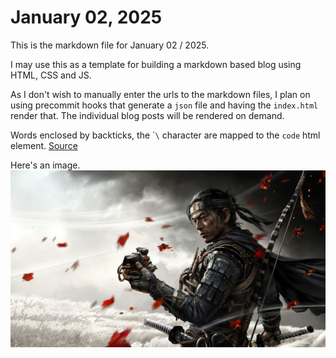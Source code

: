 # January 02, 2025

This is the markdown file for January 02 / 2025.

I may  use this as a template for building a markdown based blog using HTML, CSS and JS.

As I don't wish to manually enter the urls to the markdown files, I plan on using precommit hooks that generate a `json` file and having the `index.html` render that.  The individual blog posts will be rendered on demand.

Words enclosed by backticks, the \``\` character are mapped to the `code` html element. [Source](https://html-to-markdown.com/docs/backtick-in-code#:~:text=html%2Dto%2Dmarkdown,-Introduction&text=Any%20markdown%20content%20wrapped%20with,inside%20a%20tag.)


Here's an image.
![A samurai looking pensively at an object in his hand.](../images/00g.jpg)
